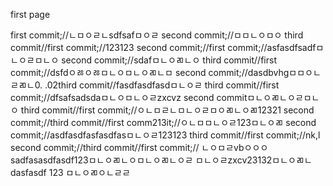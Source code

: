 first page

first commit;//ㄴㅁㅇㄹㄴsdfsafㅁㅇㄹ
second commit;//ㅁㅁㄴㅇㅁㅇ
third commit//first commit;//123123
second commit;//first commit;//asfasdfsadfㅁㄴㅇㄹㅁㄴㅇ
second commit;//sdafㅁㄴㅇㄻㄴㅇ
third commit//first commit;//dsfdㅇㅀㅇㅀㅁㄴㅇㅁㄴㅇㄻㄴㅁ
second commit;//dasdbvhgㅁㅁㅇㄴㄹㄻㄴ0.
.02third commit//fasdfasdfasdㅁㄴㅇㄹ
third commit//first commit;//dfsafsadsdaㅁㄴㅇㅁㄴㅇㄹzxcvz
second commitㅁㄴㅇㄻㄴㅇㄹㅁㄴㅇ
third commit//first commit;//ㅇㄴㅁㄹㄴㅁㄴㅇㄹㅁㅇㄻㄴㅇㄻ12321
second commit;//third commit//first comm213it;//ㅇㄴㅁㅁㄴㅇㄹ123ㅁㄴㅇㄻ
second commit;//asdfasdfasfasdfasㅁㄴㅇㄹ123123
third commit//first commit;//nk,l
second commit;//third commit//first commit;//
ㄴㅇㅁㄹvbㅇㅇㅇ
sadfasasdfasdf123ㅁㄴㅇㄻㄴㅇㅁㄴㅇㄻㄴㅇㄹ
ㅁㄴㅇㄹzxcv23132ㅁㄴㅇㄻㄴ
dasfasdf
123
ㅁㄴㅇㄻㅇㄴㄹㄹ
